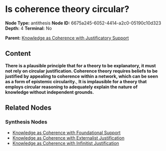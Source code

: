 # Is coherence theory circular?

**Node Type:** antithesis
**Node ID:** 6675a245-6052-4414-a2c0-05190c10d323
**Depth:** 4
**Terminal:** No

**Parent:** [Knowledge as Coherence with Justificatory Support](knowledge-as-coherence-with-justificatory-support-synthesis-8b48fbf7-ea00-4a00-b6e2-544a00118a63.md)

## Content

**There is a plausible principle that for a theory to be explanatory, it must not rely on circular justification. Coherence theory requires beliefs to be justified by appealing to coherence within a network, which can be seen as a form of epistemic circularity.**, **It is implausible for a theory that employs circular reasoning to adequately explain the nature of knowledge without independent grounds.**

## Related Nodes

### Synthesis Nodes

- [Knowledge as Coherence with Foundational Support](knowledge-as-coherence-with-foundational-support-synthesis-917fb7d8-2334-43a8-98ea-bc9ff9df2d64.md)
- [Knowledge as Coherence with Externalist Justification](knowledge-as-coherence-with-externalist-justification-synthesis-acfb4024-cca3-41e2-992b-b1e9ecd2e78a.md)
- [Knowledge as Coherence with Infinitist Justification](knowledge-as-coherence-with-infinitist-justification-synthesis-899b62f3-88aa-4eaf-ac4c-df0d8b917d33.md)
